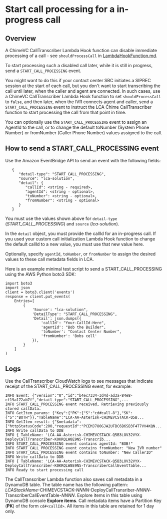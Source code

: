 # Start call processing for a in-progress call

## Overview

A ChimeVC CallTranscriber Lambda Hook function can disable immediate processing of a call - see `shouldProcessCall` in [LambdaHookFunction.md](./LambdaHookFunction.md).
  
To start processing such a disabled call later, while it is still in progress, send a `START_CALL_PROCESSING` event. 
  
You might want to do this if your contact center SBC initiates a SIPREC session at the start of each call, but you don't want to start transcribing the call until later, when the caller and agent are connected.  In such cases, use a ChimeVC CallTranscriber Lambda Hook function to set `shouldProcessCall` to `false`, and then later, when the IVR connects agent and caller, send a `START_CALL_PROCESSING` event to instruct the LCA Chime CallTranscriber function to start processing the call from that point in time.

You can optionally use the `START_CALL_PROCESSING` event to assign an AgentId to the call, or to change the default toNumber (System Phone Number) or fromNumber (Caller Phone Number) values assigned to the call.


## How to send a START_CALL_PROCESSING event

Use the Amazon EventBridge API to send an event with the following fields:

```
   {
      "detail-type": "START_CALL_PROCESSING",
      "source": "lca-solution",
      "detail": {
         "callId": <string - required>,
         "agentId": <string - optional>,
         "toNumber": <string - optional>,
         "fromNumber": <string - optional>
      }
   }
```

You must use the values shown above for `detail-type` (*START_CALL_PROCESSING*) and `source` (*lca-solution*).   

In the `detail` object, you must provide the callId for an in-progress call. If you used your custom call initialization Lambda Hook function to change the default callId to a new value, you must use that new value here.

Optionally, specify `agentId`, `toNumber`, or `fromNumber` to assign the desired values to these call metadata fields in LCA.

Here is an example minimal test script to send a START_CALL_PROCESSING using the AWS Python boto3 SDK:

```
import boto3
import json
client = boto3.client('events')
response = client.put_events(
    Entries=[
        {
            'Source': "lca-solution",
            'DetailType': "START_CALL_PROCESSING",
            'Detail': json.dumps({
                'callId': "Your-CallId-Here",
                'agentId': "Bob the Builder",
                'toNumber': "Contact Center Number",
                'fromNumber': 'Bobs cell'
            }),
        }
    ]
)
```

## Logs

Use the CallTranscriber CloudWatch logs to see messages that indicate receipt of the START_CALL_PROCESSING event, for example:
```
INFO Event: {"version":"0","id":"b4ec7334-3d4d-ad3a-84e8-cf19a172ab7f","detail-type":"START_CALL_PROCESSING",...
INFO START_CALL_PROCESSING event received, Retrieving previously stored callData.
INFO GetItem params: {"Key":{"PK":{"S":"cd#call-8"},"SK":{"S":"BOTH"}},"TableName":"LCA-AA-Asterisk-CHIMEVCSTACK-Q5B...
INFO GetItem result: {"$metadata":{"httpStatusCode":200,"requestId":"PCEMJ780GJA2UFBC6B6SB3F4T7VV4KQN...
INFO Write callData to DDB
INFO { TableName: 'LCA-AA-Asterisk-CHIMEVCSTACK-Q5B3LOV32VYX-DeployCallTranscriber-K0KRQLW8E9N5-Transcrib...
INFO START_CALL_PROCESSING event contains agentId: "BOB!"
INFO START_CALL_PROCESSING event contains fromNumber: "New IVR number"
INFO START_CALL_PROCESSING event contains toNumber: "New CallerID"
INFO Write callData to DDB
INFO { TableName: 'LCA-AA-Asterisk-CHIMEVCSTACK-Q5B3LOV32VYX-DeployCallTranscriber-K0KRQLW8E9N5-TranscriberCallEventTable...
INFO Ready to start processing call
```

The CallTranscriber Lambda function also saves call metadata in a DynamoDB table. The table name has
the following pattern: *LCAStackName*-CHIMEVCSTACK-*NNNN*-DeployCallTransriber-*NNNN*-TranscriberCallEventTable-*NNNN*.  Explore items in this table using DynamoDB console **Explore items**. Call metadata items have a Partition Key (**PK**) of the form `cd#<callId>`.  All items in this table are retained for 1 day only.


